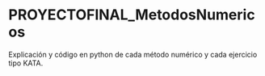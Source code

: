 # PROYECTOFINAL_MetodosNumericos
Explicación y código en python de cada método numérico y cada ejercicio tipo KATA.
